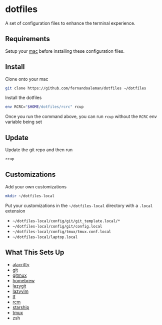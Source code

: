 # dotfiles

A set of configuration files to enhance the terminal experience.

## Requirements

Setup your [mac](https://github.com/fernandoaleman/mac) before installing these
configuration files.

## Install

Clone onto your mac

```sh
git clone https://github.com/fernandoaleman/dotfiles ~/dotfiles
```

Install the dotfiles

```sh
env RCRC="$HOME/dotfiles/rcrc" rcup
```

Once you run the command above, you can run `rcup` without the `RCRC` env
variable being set

## Update

Update the git repo and then run

```sh
rcup
```

## Customizations

Add your own customizations

```sh
mkdir ~/dotfiles-local
```

Put your customizations in the `~/dotfiles-local` directory with a `.local`
extension

* `~/dotfiles-local/config/git/git_template.local/*`
* `~/dotfiles-local/config/git/config.local`
* `~/dotfiles-local/config/tmux/tmux.conf.local`
* `~/dotfiles-local/laptop.local`

## What This Sets Up

* [alacritty](https://alacritty.org)
* [git](https://git-scm.com/)
* [gitmux](https://github.com/arl/gitmux)
* [homebrew](https://brew.sh)
* [lazygit](https://github.com/jesseduffield/lazygit)
* [lazyvim](https://www.lazyvim.org)
* [lf](https://pkg.go.dev/github.com/gokcehan/lf)
* [rcm](https://github.com/thoughtbot/rcm)
* [starship](https://starship.rs)
* [tmux](https://github.com/tmux/tmux)
* zsh
